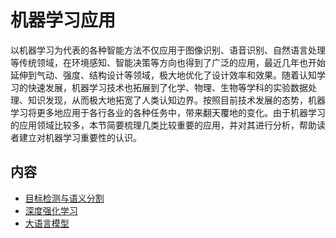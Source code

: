 # 机器学习应用


以机器学习为代表的各种智能方法不仅应用于图像识别、语音识别、自然语言处理等传统领域，在环境感知、智能决策等方向也得到了广泛的应用，最近几年也开始延伸到气动、强度、结构设计等领域，极大地优化了设计效率和效果。随着认知学习的快速发展，机器学习技术也拓展到了化学、物理、生物等学科的实验数据处理、知识发现，从而极大地拓宽了人类认知边界。按照目前技术发展的态势，机器学习将更多地应用于各行各业的各种任务中，带来翻天覆地的变化。由于机器学习的应用领域比较多，本节简要梳理几类比较重要的应用，并对其进行分析，帮助读者建立对机器学习重要性的认识。



## 内容

* [目标检测与语义分割](1_object-detection_segmentation/README.md)
* [深度强化学习](2_drl/README.md)
* [大语言模型](3_llm)

